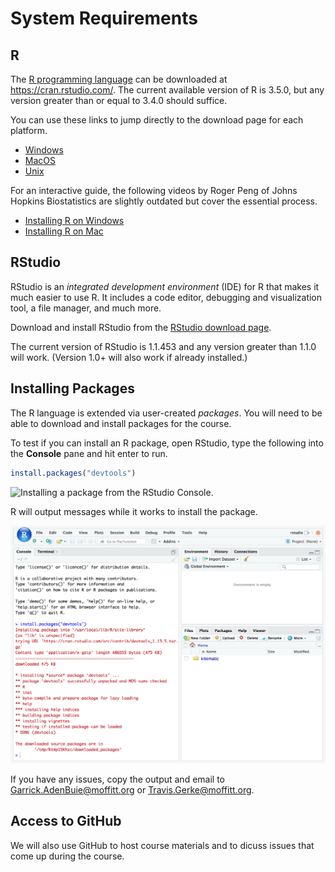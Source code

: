 System Requirements
================

## R

The [R programming language](https://www.r-project.org/) can be
downloaded at <https://cran.rstudio.com/>. The current available version
of R is 3.5.0, but any version greater than or equal to 3.4.0 should
suffice.

You can use these links to jump directly to the download page for each
platform.

  - [Windows](https://cran.rstudio.com/bin/windows/base/)
  - [MacOS](https://cran.rstudio.com/bin/macosx/)
  - [Unix](https://cran.rstudio.com/bin/linux/)

For an interactive guide, the following videos by Roger Peng of Johns
Hopkins Biostatistics are slightly outdated but cover the essential
process.

  - [Installing R on Windows](https://youtu.be/watch?v=mfGFv-iB724)
  - [Installing R on Mac](http://youtu.be/Icawuhf0Yqo)

## RStudio

RStudio is an *integrated development environment* (IDE) for R that
makes it much easier to use R. It includes a code editor, debugging and
visualization tool, a file manager, and much more.

Download and install RStudio from the [RStudio download
page](https://www.rstudio.com/products/rstudio/download/#download).

The current version of RStudio is 1.1.453 and any version greater than
1.1.0 will work. (Version 1.0+ will also work if already installed.)

## Installing Packages

The R language is extended via user-created *packages*. You will need to
be able to download and install packages for the course.

To test if you can install an R package, open RStudio, type the
following into the **Console** pane and hit enter to run.

``` r
install.packages("devtools")
```

![Installing a package from the RStudio
Console.](images/install-devtools-rstudio-1.png)

R will output messages while it works to install the package.

![The package has installed.](images/install-devtools-rstudio-2.png)

If you have any issues, copy the output and email to
<Garrick.AdenBuie@moffitt.org> or <Travis.Gerke@moffitt.org>.

## Access to GitHub

We will also use GitHub to host course materials and to dicuss issues
that come up during the course.
